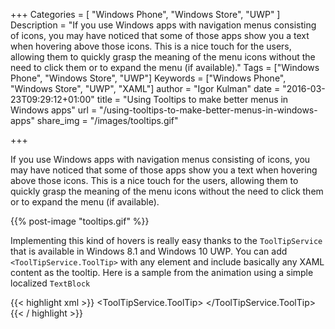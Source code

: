 +++
Categories = [ "Windows Phone", "Windows Store", "UWP" ]
Description = "If you use Windows apps with navigation menus consisting of icons, you may have noticed that some of those apps show you a text when hovering above those icons. This is a nice touch for the users, allowing them to quickly grasp the meaning of the menu icons without the need to click them or to expand the menu (if available)."
Tags = ["Windows Phone", "Windows Store", "UWP"]
Keywords = ["Windows Phone", "Windows Store", "UWP", "XAML"]
author = "Igor Kulman"
date = "2016-03-23T09:29:12+01:00"
title = "Using Tooltips to make better menus in Windows apps"
url = "/using-tooltips-to-make-better-menus-in-windows-apps"
share_img = "/images/tooltips.gif"

+++

If you use Windows apps with navigation menus consisting of icons, you may have noticed that some of those apps show you a text when hovering above those icons. This is a nice touch for the users, allowing them to quickly grasp the meaning of the menu icons without the need to click them or to expand the menu (if available).

{{% post-image "tooltips.gif" %}}

Implementing this kind of hovers is really easy thanks to the `ToolTipService` that is available in Windows 8.1 and Windows 10 UWP. You can add `<ToolTipService.ToolTip>` with any element and include basically any XAML content as the tooltip. Here is a sample from the animation using a simple localized `TextBlock`

<!--more-->

{{< highlight xml >}}
<Grid Height="60"
      Background="Transparent"
      micro:Message.Attach="[Event Tapped] = [Action NavigateToEbooks]">
    <ToolTipService.ToolTip>
        <TextBlock Text="Ebooks"
                   x:Uid="EbooksTB" />
    </ToolTipService.ToolTip>
    <!-- icon -->
</Grid>
{{< / highlight >}}
